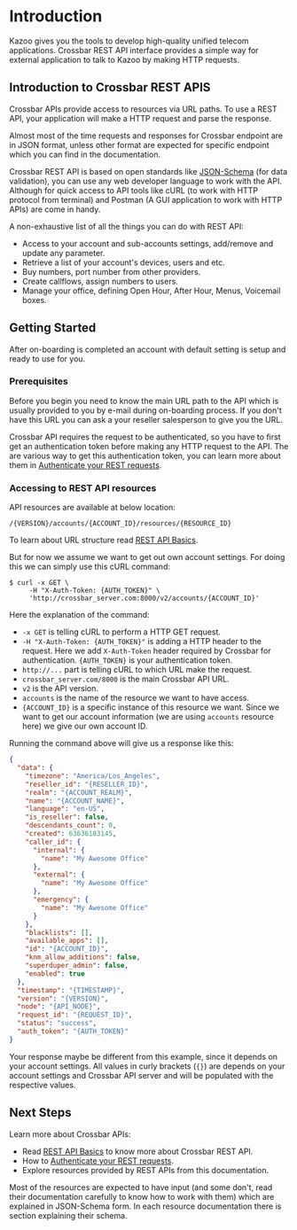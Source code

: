# Introduction

Kazoo gives you the tools to develop high-quality unified telecom applications. Crossbar REST API interface provides a simple way for external application to talk to Kazoo by making HTTP requests.

## Introduction to Crossbar REST APIS

Crossbar APIs provide access to resources via URL paths. To use a REST API, your application will make a HTTP request and parse the response.

Almost most of the time requests and responses for Crossbar endpoint are in JSON format, unless other format are expected for specific endpoint which you can find in the documentation.

Crossbar REST API is based on open standards like [JSON-Schema](http://json-schema.org/) (for data validation), you can use any web developer language to work with the API. Although for quick access to API tools like cURL (to work with HTTP protocol from terminal) and Postman (A GUI application to work with HTTP APIs) are come in handy.

A non-exhaustive list of all the things you can do with REST API:

* Access to your account and sub-accounts settings, add/remove and update any parameter.
* Retrieve a list of your account's devices, users and etc.
* Buy numbers, port number from other providers.
* Create callflows, assign numbers to users.
* Manage your office, defining Open Hour, After Hour, Menus, Voicemail boxes.

## Getting Started

After on-boarding is completed an account with default setting is setup and ready to use for you.

### Prerequisites

Before you begin you need to know the main URL path to the API which is usually provided to you by e-mail during on-boarding process. If you don't have this URL you can ask a your reseller salesperson to give you the URL.

Crossbar API requires the request to be authenticated, so you have to first get an authentication token before making any HTTP request to the API. The are various way to get this authentication token, you can learn more about them in [Authenticate your REST requests](/applications/crossbar/doc/how_to_authenticate.md).

### Accessing to REST API resources

API resources are available at below location:

```
/{VERSION}/accounts/{ACCOUNT_ID}/resources/{RESOURCE_ID}
```

To learn about URL structure read [REST API Basics](/applications/crossbar/doc/basics.md#basic-uri-structure).

But for now we assume we want to get out own account settings. For doing this we can simply use this cURL command:

```shell
$ curl -x GET \
     -H "X-Auth-Token: {AUTH_TOKEN}" \
     'http://crossbar_server.com:8000/v2/accounts/{ACCOUNT_ID}'
```

Here the explanation of the command:

* `-x GET` is telling cURL to perform a HTTP GET request.
* `-H "X-Auth-Token: {AUTH_TOKEN}"` is adding a HTTP header to the request. Here we add `X-Auth-Token` header required by Crossbar for authentication. `{AUTH_TOKEN}` is your authentication token.
* `http://...` part is telling cURL to which URL make the request.
* `crossbar_server.com/8000` is the main Crossbar API URL.
* `v2` is the API version.
* `accounts` is the name of the resource we want to have access.
* `{ACCOUNT_ID}` is a specific instance of this resource we want. Since we want to get our account information (we are using `accounts` resource here) we give our own account ID.

Running the command above will give us a response like this:

```json
{
  "data": {
    "timezone": "America/Los_Angeles",
    "reseller_id": "{RESELLER_ID}",
    "realm": "{ACCOUNT_REALM}",
    "name": "{ACCOUNT_NAME}",
    "language": "en-US",
    "is_reseller": false,
    "descendants_count": 0,
    "created": 63636183145,
    "caller_id": {
      "internal": {
        "name": "My Awesome Office"
      },
      "external": {
        "name": "My Awesome Office"
      },
      "emergency": {
        "name": "My Awesome Office"
      }
    },
    "blacklists": [],
    "available_apps": [],
    "id": "{ACCOUNT_ID}",
    "knm_allow_additions": false,
    "superduper_admin": false,
    "enabled": true
  },
  "timestamp": "{TIMESTAMP}",
  "version": "{VERSION}",
  "node": "{API_NODE}",
  "request_id": "{REQUEST_ID}",
  "status": "success",
  "auth_token": "{AUTH_TOKEN}"
}
```

Your response maybe be different from this example, since it depends on your account settings. All values in curly brackets (`{}`) are depends on your account settings and Crossbar API server and will be populated with the respective values.

## Next Steps

Learn more about Crossbar APIs:

* Read [REST API Basics](/applications/crossbar/doc/basics.md) to know more about Crossbar REST API.
* How to [Authenticate your REST requests](/applications/crossbar/doc/how_to_authenticate.md).
* Explore resources provided by REST APIs from this documentation.

Most of the resources are expected to have input (and some don't, read their documentation carefully to know how to work with them) which are explained in JSON-Schema form. In each resource documentation there is section explaining their schema.
